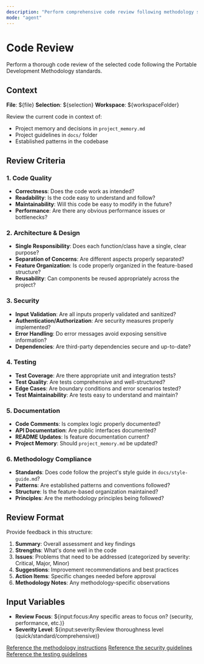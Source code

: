 ```yaml
---
description: "Perform comprehensive code review following methodology standards"
mode: "agent"
---
```


# Code Review

Perform a thorough code review of the selected code following the Portable Development Methodology standards.

## Context

**File**: ${file}
**Selection**: ${selection}
**Workspace**: ${workspaceFolder}

Review the current code in context of:
- Project memory and decisions in `project_memory.md`
- Project guidelines in `docs/` folder
- Established patterns in the codebase

## Review Criteria

### 1. Code Quality
- **Correctness**: Does the code work as intended?
- **Readability**: Is the code easy to understand and follow?
- **Maintainability**: Will this code be easy to modify in the future?
- **Performance**: Are there any obvious performance issues or bottlenecks?

### 2. Architecture & Design
- **Single Responsibility**: Does each function/class have a single, clear purpose?
- **Separation of Concerns**: Are different aspects properly separated?
- **Feature Organization**: Is code properly organized in the feature-based structure?
- **Reusability**: Can components be reused appropriately across the project?

### 3. Security
- **Input Validation**: Are all inputs properly validated and sanitized?
- **Authentication/Authorization**: Are security measures properly implemented?
- **Error Handling**: Do error messages avoid exposing sensitive information?
- **Dependencies**: Are third-party dependencies secure and up-to-date?

### 4. Testing
- **Test Coverage**: Are there appropriate unit and integration tests?
- **Test Quality**: Are tests comprehensive and well-structured?
- **Edge Cases**: Are boundary conditions and error scenarios tested?
- **Test Maintainability**: Are tests easy to understand and maintain?

### 5. Documentation
- **Code Comments**: Is complex logic properly documented?
- **API Documentation**: Are public interfaces documented?
- **README Updates**: Is feature documentation current?
- **Project Memory**: Should `project_memory.md` be updated?

### 6. Methodology Compliance
- **Standards**: Does code follow the project's style guide in `docs/style-guide.md`?
- **Patterns**: Are established patterns and conventions followed?
- **Structure**: Is the feature-based organization maintained?
- **Principles**: Are the methodology principles being followed?

## Review Format

Provide feedback in this structure:
1. **Summary**: Overall assessment and key findings
2. **Strengths**: What's done well in the code
3. **Issues**: Problems that need to be addressed (categorized by severity: Critical, Major, Minor)
4. **Suggestions**: Improvement recommendations and best practices
5. **Action Items**: Specific changes needed before approval
6. **Methodology Notes**: Any methodology-specific observations

## Input Variables
- **Review Focus**: ${input:focus:Any specific areas to focus on? (security, performance, etc.)}
- **Severity Level**: ${input:severity:Review thoroughness level (quick/standard/comprehensive)}

[Reference the methodology instructions](.github/instructions/methodology.instructions.md)
[Reference the security guidelines](.github/instructions/security.instructions.md)
[Reference the testing guidelines](.github/instructions/testing.instructions.md)
